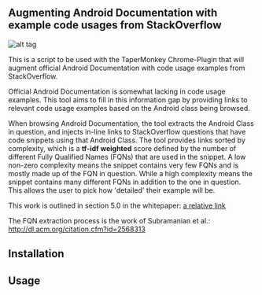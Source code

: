 ## Augmenting Android Documentation with example code usages from StackOverflow

![alt tag](https://raw.github.com/dxuprog/androidDocsAugment/master/screenshot2.png)

This is a script to be used with the TaperMonkey Chrome-Plugin that will augment official Android Documentation with code usage examples from StackOverflow.

Official Android Documentation is somewhat lacking in code usage examples. This tool aims to fill in this information gap by providing links to relevant code usage examples based on the Android class being browsed.

When browsing Android Documentation, the tool extracts the Android Class in question, and injects in-line links to StackOverflow questions that have code snippets using that Android Class. The tool provides links sorted by complexity, which is a <b>tf-idf weighted</b> score defined by the number of different Fully Qualified Names (FQNs) that are used in the snippet. A low non-zero complexity means the snippet contains very few FQNs and is mostly made up of the FQN in question. While a high complexity means the snippet contains many different FQNs in addition to the one in question. This allows the user to pick how 'detailed' their example will be.

This work is outlined in section 5.0 in the whitepaper: [a relative link](androidDocsAugmentWhitePaper.pdf)

The FQN extraction process is the work of Subramanian et al.: http://dl.acm.org/citation.cfm?id=2568313

## Installation

## Usage

